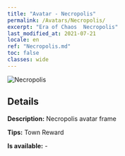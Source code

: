 ```yaml
---
title: "Avatar - Necropolis"
permalink: /Avatars/Necropolis/
excerpt: "Era of Chaos  Necropolis"
last_modified_at: 2021-07-21
locale: en
ref: "Necropolis.md"
toc: false
classes: wide
---
```

 ![Necropolis](/images/a/avatarFrame_13.png)

## Details

 **Description:** Necropolis avatar frame 

 **Tips:** Town Reward 

 **Is available:**  - 


